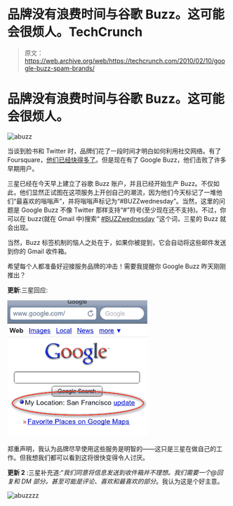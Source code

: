 # 品牌没有浪费时间与谷歌 Buzz。这可能会很烦人。TechCrunch

> 原文：<https://web.archive.org/web/https://techcrunch.com/2010/02/10/google-buzz-spam-brands/>

# 品牌没有浪费时间与谷歌 Buzz。这可能会很烦人。

![](img/4014b758dca384589423086537f9b4ad.png "abuzz")

当谈到脸书和 Twitter 时，品牌们花了一段时间才明白如何利用社交网络。有了 Foursquare，[他们已经快得多了](https://web.archive.org/web/20220927215343/https://beta.techcrunch.com/2010/02/08/foursquare-mainstream-deals/)。但是现在有了 Google Buzz，他们击败了许多早期用户。

三星已经在今天早上建立了谷歌 Buzz 账户，并且已经开始生产 Buzz。不仅如此，他们显然正试图在这项服务上开创自己的潮流，因为他们今天标记了一堆他们“最喜欢的嗡嗡声”，并将嗡嗡声标记为“#BUZZwednesday”。当然，这里的问题是 Google Buzz 不像 Twitter 那样支持“#”符号(至少现在还不支持)。不过，你可以在 buzz(就在 Gmail 中)搜索“ [#BUZZwednesday](https://web.archive.org/web/20220927215343/https://mail.google.com/mail/#buzz/search/%23buzzwednesday) ”这个词，三星的 Buzz 就会出现。

当然，Buzz 标签机制的恼人之处在于，如果你被提到，它会自动将这些邮件发送到你的 Gmail 收件箱。

希望每个人都准备好迎接服务品牌的冲击！需要我提醒你 Google Buzz 昨天刚刚推出？

**更新**:三星回应:

![](img/ce2accbd9e1a56323a3f5a3230f17e86.png "aaa")

郑重声明，我认为品牌尽早使用这些服务是明智的——这只是三星在做自己的工作。但我想我们都可以看到这将很快变得令人讨厌。

**更新 2** :三星补充道:“*我们同意将信息发送到收件箱并不理想。我们需要一个@回复和 DM 部分。甚至可能是评论、喜欢和最喜欢的部分*。我认为这是个好主意。

![](img/abaf4eeb1b69fed58f21ca0b5ee8eb9f.png "abuzzzz")